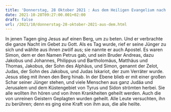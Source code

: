 ```yaml
---
title: 'Donnerstag, 28 Oktober 2021 : Aus dem Heiligen Evangelium nach Lukas - Lk 6,12-19.'
date: 2021-10-28T09:27:00.001+02:00
draft: false
url: /2021/10/donnerstag-28-oktober-2021-aus-dem.html
---
```


In jenen Tagen ging Jesus auf einen Berg, um zu beten. Und er verbrachte die ganze Nacht im Gebet zu Gott. Als es Tag wurde, rief er seine Jünger zu sich und wählte aus ihnen zwölf aus; sie nannte er auch Apostel. Es waren Simon, dem er den Namen Petrus gab, und sein Bruder Andreas, dazu Jakobus und Johannes, Philippus und Bartholomäus, Matthäus und Thomas, Jakobus, der Sohn des Alphäus, und Simon, genannt der Zelot, Judas, der Sohn des Jakobus, und Judas Iskariot, der zum Verräter wurde. Jesus stieg mit ihnen den Berg hinab. In der Ebene blieb er mit einer großen Schar seiner Jünger stehen, und viele Menschen aus ganz Judäa und Jerusalem und dem Küstengebiet von Tyrus und Sidon strömten herbei. Sie alle wollten ihn hören und von ihren Krankheiten geheilt werden. Auch die von unreinen Geistern Geplagten wurden geheilt. Alle Leute versuchten, ihn zu berühren; denn es ging eine Kraft von ihm aus, die alle heilte.